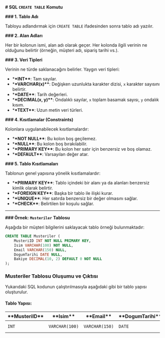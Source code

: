 **# SQL** **`CREATE TABLE`** **Komutu**

**### 1. Tablo Adı**

Tabloyu adlandırmak için `CREATE TABLE` ifadesinden sonra tablo adı yazılır.

**### 2. Alan Adları**

Her bir kolonun ismi, alan adı olarak geçer. Her kolonda ilgili verinin ne olduğunu belirtir (örneğin, müşteri adı, sipariş tarihi vs.).

**### 3. Veri Tipleri**

Verinin ne türde saklanacağını belirler. Yaygın veri tipleri:

- \***\*INT\*\***: Tam sayılar.
- \***\*VARCHAR(x)\*\***: Değişken uzunlukta karakter dizisi, `x` karakter sayısını belirtir.
- \***\*DATE\*\***: Tarih değerleri.
- \***\*DECIMAL(x, y)\*\***: Ondalıklı sayılar, `x` toplam basamak sayısı, `y` ondalık kısım.
- \***\*TEXT\*\***: Uzun metin veri türleri.

**### 4. Kısıtlamalar (Constraints)**

Kolonlara uygulanabilecek kısıtlamalardır:

- \***\*NOT NULL\*\***: Bu kolon boş geçilemez.
- \***\*NULL\*\***: Bu kolon boş bırakılabilir.
- \***\*PRIMARY KEY\*\***: Bu kolon her satır için benzersiz ve boş olamaz.
- \***\*DEFAULT\*\***: Varsayılan değer atar.

**### 5. Tablo Kısıtlamaları**

Tablonun genel yapısına yönelik kısıtlamalardır:

- \***\*PRIMARY KEY\*\***: Tablo içindeki bir alanı ya da alanları benzersiz kimlik olarak belirtir.
- \***\*FOREIGN KEY\*\***: Başka bir tablo ile ilişki kurar.
- \***\*UNIQUE\*\***: Her satırda benzersiz bir değer olmasını sağlar.
- \***\*CHECK\*\***: Belirtilen bir koşulu sağlar.

---

**### Örnek:** **`Musteriler`** **Tablosu**

Aşağıda bir müşteri bilgilerini saklayacak tablo örneği bulunmaktadır:

```sql
CREATE TABLE Musteriler (
    MusteriID INT NOT NULL PRIMARY KEY,
    Isim VARCHAR(100) NOT NULL,
    Email VARCHAR(150) NULL,
    DogumTarihi DATE NULL,
    Bakiye DECIMAL(10, 2) DEFAULT 0 NOT NULL
);

```

### Musteriler Tablosu Oluşumu ve Çıktısı

Yukarıdaki SQL kodunun çalıştırılmasıyla aşağıdaki gibi bir tablo yapısı oluşturulur.

#### Tablo Yapısı:

| \***\*MusteriID\*\*** | \***\*Isim\*\*** | \***\*Email\*\*** | \***\*DogumTarihi\*\*** | \***\*Bakiye\*\*** |
| --------------------- | ---------------- | ----------------- | ----------------------- | ------------------ |
| `INT`                 | `VARCHAR(100)`   | `VARCHAR(150)`    | `DATE`                  | `DECIMAL(10, 2)`   |
